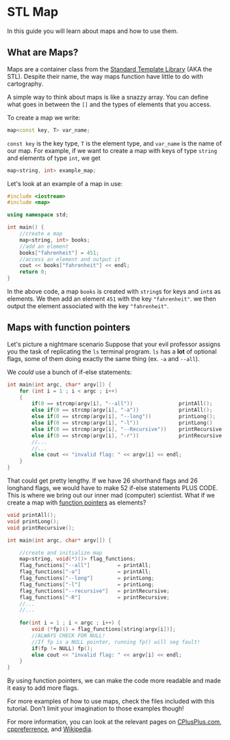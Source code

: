 # STL Map

In this guide you will learn about maps and how to use them.

## What are Maps?

Maps are a container class from the [Standard Template Library](http://www.cplusplus.com/reference/stl/) (AKA the STL).
Despite their name, the way maps function have little to do with cartography.

A simple way to think about maps is like a snazzy array.
You can define what goes in between the ```[]``` and the types of elements that you access.

To create a map we write:
```c++
map<const key, T> var_name;
```

```const key``` is the key type, ```T``` is the element type, and ```var_name``` is the name of our map.
For example, if we want to create a map with keys of type ```string``` and elements of type ```int```, we get
```c++
map<string, int> example_map;
```

Let's look at an example of a map in use:

```c++
#include <iostream>
#include <map>

using namespace std;

int main() {
    //create a map
    map<string, int> books;
    //add an element
    books["fahrenheit"] = 451;
    //access an element and output it
    cout << books["fahrenheit"] << endl;
    return 0;
}
```

In the above code, a map ```books``` is created with ```string```s for keys and ```int```s as elements.
We then add an element ```451``` with the key ```"fahrenheit"```.
we then output the element associated with the key ```"fahrenheit"```.

## Maps with function pointers

Let's picture a nightmare scenario
Suppose that your evil professor assigns you the task of replicating the ```ls``` terminal program.
```ls``` has a **lot** of optional flags, some of them doing exactly the same thing (ex. ```-a``` and ```--all```).

We *could* use a bunch of if-else statements:

```c++
int main(int argc, char* argv[]) {
    for (int i = 1 ; i < argc ; i++)
    {
        if(0 == strcmp(argv[i], "--all"))               printAll();
        else if(0 == strcmp(argv[i], "-a"))             printAll();
        else if(0 == strcmp(argv[i], "--long"))         printLong();
        else if(0 == strcmp(argv[i], "-l"))             printLong()
        else if(0 == strcmp(argv[i], "--Recursive"))    printRecursive();
        else if(0 == strcmp(argv[i], "-r"))             printRecursive();
        //...
        //...
        else cout << "invalid flag: " << argv[i] << endl;
    }
}
```

That could get pretty lengthy.
If we have 26 shorthand flags and 26 longhand flags, 
we would have to make 52 if-else statements PLUS CODE.
This is where we bring out our inner mad (computer) scientist.
What if we create a map with [function pointers](http://www.cprogramming.com/tutorial/function-pointers.html) as elements?

```c++
void printAll();
void printLong();
void printRecursive();

int main(int argc, char* argv[]) {

    //create and initialize map
    map<string, void(*)()> flag_functions;
    flag_functions["--all"]         = printAll;
    flag_functions["-a"]            = printAll;
    flag_functions["--long"]        = printLong;
    flag_functions["-l"]            = printLong;
    flag_functions["--recursive"]   = printRecursive;
    flag_functions["-R"]            = printRecursive;
    //...
    //...
    
    for(int i = 1 ; i < argc ; i++) {
        void (*fp)() = flag_functions[string(argv[i])];
        //ALWAYS CHECK FOR NULL!
        //If fp is a NULL pointer, running fp() will seg fault!
        if(fp != NULL) fp();
        else cout << "invalid flag: " << argv[i] << endl;
    }
}

```

By using function pointers, we can make the code more readable and made it easy to add more flags.

For more examples of how to use maps, check the files included with this tutorial.
Don't limit your imagination to those examples though!

For more information, you can look at the relevant pages on 
[CPlusPlus.com](http://www.cplusplus.com/reference/map/map/), 
[cppreferrence](http://en.cppreference.com/w/cpp/container/map),
and [Wikipedia](http://en.wikipedia.org/wiki/Associative_containers#Overview_of_functions).
